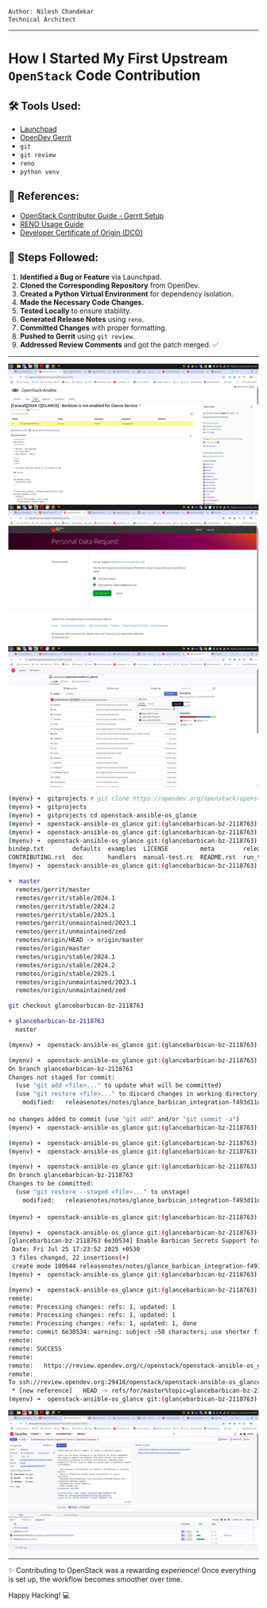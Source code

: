 ```
Author: Nilesh Chandekar
Technical Architect
```

---

# How I Started My First Upstream `OpenStack` Code Contribution

## 🛠️ Tools Used:

- [Launchpad](https://bugs.launchpad.net/)
- [OpenDev Gerrit](https://review.opendev.org/)
- `git`
- `git review`
- `reno`
- `python venv`

## 📖 References:

- [OpenStack Contributor Guide - Gerrit Setup](https://docs.openstack.org/contributors/es_MX/common/setup-gerrit.html)
- [RENO Usage Guide](https://docs.openstack.org/reno/latest/user/usage.html)
- [Developer Certificate of Origin (DCO)](https://docs.openstack.org/contributors/es_MX/common/dco.html#dco-setting-up-your-git-configuration)

## 🚀 Steps Followed:

1. **Identified a Bug or Feature** via Launchpad.
3. **Cloned the Corresponding Repository** from OpenDev.
4. **Created a Python Virtual Environment** for dependency isolation.
5. **Made the Necessary Code Changes.**
6. **Tested Locally** to ensure stability.
7. **Generated Release Notes** using `reno`.
8. **Committed Changes** with proper formatting.
9. **Pushed to Gerrit** using `git review`.
10. **Addressed Review Comments** and got the patch merged. ✅


---

<p align="center">
  <img src="https://github.com/NileshChandekar/upstream-code-contrib/blob/main/images/1.png" alt="Logo" style="display: block; margin: 0 auto;"/>
  <img src="https://github.com/NileshChandekar/upstream-code-contrib/blob/main/images/2.png" alt="Logo" style="display: block; margin: 0 auto;"/>
  <img src="https://github.com/NileshChandekar/upstream-code-contrib/blob/main/images/3.png" alt="Logo" style="display: block; margin: 0 auto;"/>
</p>



```bash
(myenv) ➜  gitprojects # git clone https://opendev.org/openstack/openstack-ansible-os_glance.git
(myenv) ➜  gitprojects 
(myenv) ➜  gitprojects cd openstack-ansible-os_glance    
(myenv) ➜  openstack-ansible-os_glance git:(glancebarbican-bz-2118763) 
(myenv) ➜  openstack-ansible-os_glance git:(glancebarbican-bz-2118763) 
(myenv) ➜  openstack-ansible-os_glance git:(glancebarbican-bz-2118763) ls
bindep.txt        defaults  examples  LICENSE         meta        releasenotes  tasks      tests    Vagrantfile  zuul.d
CONTRIBUTING.rst  doc       handlers  manual-test.rc  README.rst  run_tests.sh  templates  tox.ini  vars
(myenv) ➜  openstack-ansible-os_glance git:(glancebarbican-bz-2118763) 
```

```diff 
+  master
  remotes/gerrit/master
  remotes/gerrit/stable/2024.1
  remotes/gerrit/stable/2024.2
  remotes/gerrit/stable/2025.1
  remotes/gerrit/unmaintained/2023.1
  remotes/gerrit/unmaintained/zed
  remotes/origin/HEAD -> origin/master
  remotes/origin/master
  remotes/origin/stable/2024.1
  remotes/origin/stable/2024.2
  remotes/origin/stable/2025.1
  remotes/origin/unmaintained/2023.1
  remotes/origin/unmaintained/zed
```
```bash
git checkout glancebarbican-bz-2118763
```

```diff
+ glancebarbican-bz-2118763
  master
```

```bash
(myenv) ➜  openstack-ansible-os_glance git:(glancebarbican-bz-2118763) vi releasenotes/notes/glance_barbican_integration-f493d11d6343e3c0.yaml  
```

```bash
(myenv) ➜  openstack-ansible-os_glance git:(glancebarbican-bz-2118763) ✗ git status
On branch glancebarbican-bz-2118763
Changes not staged for commit:
  (use "git add <file>..." to update what will be committed)
  (use "git restore <file>..." to discard changes in working directory)
	modified:   releasenotes/notes/glance_barbican_integration-f493d11d6343e3c0.yaml

no changes added to commit (use "git add" and/or "git commit -a")
(myenv) ➜  openstack-ansible-os_glance git:(glancebarbican-bz-2118763) ✗ 
```

```bash
(myenv) ➜  openstack-ansible-os_glance git:(glancebarbican-bz-2118763) ✗ git add .
(myenv) ➜  openstack-ansible-os_glance git:(glancebarbican-bz-2118763) ✗ 
```

```bash
(myenv) ➜  openstack-ansible-os_glance git:(glancebarbican-bz-2118763) ✗ git status
On branch glancebarbican-bz-2118763
Changes to be committed:
  (use "git restore --staged <file>..." to unstage)
	modified:   releasenotes/notes/glance_barbican_integration-f493d11d6343e3c0.yaml

(myenv) ➜  openstack-ansible-os_glance git:(glancebarbican-bz-2118763) ✗ 
```

```bash
(myenv) ➜  openstack-ansible-os_glance git:(glancebarbican-bz-2118763) ✗ git commit --amend                                                     
[glancebarbican-bz-2118763 6e30534] Enable Barbican Secrets Support for Glance in OpenStack Compute
 Date: Fri Jul 25 17:23:52 2025 +0530
 3 files changed, 22 insertions(+)
 create mode 100644 releasenotes/notes/glance_barbican_integration-f493d11d6343e3c0.yaml
(myenv) ➜  openstack-ansible-os_glance git:(glancebarbican-bz-2118763) 
```



```bash
(myenv) ➜  openstack-ansible-os_glance git:(glancebarbican-bz-2118763) git review                                                             
remote: 
remote: Processing changes: refs: 1, updated: 1        
remote: Processing changes: refs: 1, updated: 1        
remote: Processing changes: refs: 1, updated: 1, done            
remote: commit 6e30534: warning: subject >50 characters; use shorter first paragraph        
remote: 
remote: SUCCESS        
remote: 
remote:   https://review.opendev.org/c/openstack/openstack-ansible-os_glance/+/955891 Enable Barbican Secrets Support for Glance in OpenStack Compute        
remote: 
To ssh://review.opendev.org:29418/openstack/openstack-ansible-os_glance.git
 * [new reference]   HEAD -> refs/for/master%topic=glancebarbican-bz-2118763
(myenv) ➜  openstack-ansible-os_glance git:(glancebarbican-bz-2118763) 

```

<p align="center">
  <img src="https://github.com/NileshChandekar/upstream-code-contrib/blob/main/images/4.png" alt="Logo" style="display: block; margin: 0 auto;"/>
</p>


---

✨ Contributing to OpenStack was a rewarding experience! Once everything is set up, the workflow becomes smoother over time.

Happy Hacking! 💻

